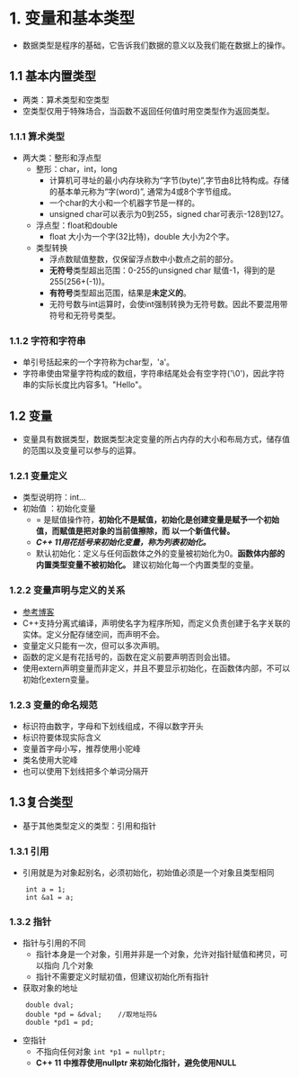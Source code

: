 # 1. 变量和基本类型
- 数据类型是程序的基础，它告诉我们数据的意义以及我们能在数据上的操作。

## 1.1 基本内置类型
- 两类：算术类型和空类型  
- 空类型仅用于特殊场合，当函数不返回任何值时用空类型作为返回类型。

### 1.1.1 算术类型
- 两大类：整形和浮点型
    - 整形：char，int，long
        - 计算机可寻址的最小内存块称为“字节(byte)”,字节由8比特构成。存储的基本单元称为“字(word)”,
        通常为4或8个字节组成。
        - 一个char的大小和一个机器字节是一样的。
        - unsigned char可以表示为0到255，signed char可表示-128到127。
    - 浮点型：float和double
        - float 大小为一个字(32比特)，double 大小为2个字。
    - 类型转换
        - 浮点数赋值整数，仅保留浮点数中小数点之前的部分。
        - **无符号**类型超出范围：0-255的unsigned char 赋值-1，得到的是255(256+(-1))。
        - **有符号**类型超出范围，结果是**未定义的**。
        - 无符号数与int运算时，会使int强制转换为无符号数。因此不要混用带符号和无符号类型。
        
### 1.1.2 字符和字符串
- 单引号括起来的一个字符称为char型，'a'。
- 字符串使由常量字符构成的数组，字符串结尾处会有空字符('\0')，因此字符串的实际长度比内容多1。"Hello"。

## 1.2 变量
- 变量具有数据类型，数据类型决定变量的所占内存的大小和布局方式，储存值的范围以及变量可以参与的运算。

### 1.2.1 变量定义
- 类型说明符：int...
- 初始值 ：初始化变量
    - = 是赋值操作符，**初始化不是赋值，初始化是创建变量是赋予一个初始值，而赋值是把对象的当前值擦除，而
    以一个新值代替。**
    - **_C++ 11用花括号来初始化变量，称为列表初始化。_**
    - 默认初始化：定义与任何函数体之外的变量被初始化为0。**函数体内部的内置类型变量不被初始化。**
    建议初始化每一个内置类型的变量。
    
### 1.2.2 变量声明与定义的关系
- [参考博客](https://blog.csdn.net/gatieme/article/details/50640424)
- C++支持分离式编译，声明使名字为程序所知，而定义负责创建于名字关联的实体。定义分配存储空间，而声明不会。
- 变量定义只能有一次，但可以多次声明。
- 函数的定义是有花括号的，函数在定义前要声明否则会出错。
- 使用extern声明变量而非定义，并且不要显示初始化，在函数体内部，不可以初始化extern变量。

### 1.2.3 变量的命名规范
- 标识符由数字，字母和下划线组成，不得以数字开头
- 标识符要体现实际含义
- 变量首字母小写，推荐使用小驼峰
- 类名使用大驼峰
- 也可以使用下划线把多个单词分隔开

## 1.3复合类型
- 基于其他类型定义的类型：引用和指针

### 1.3.1 引用    
- 引用就是为对象起别名，必须初始化，初始值必须是一个对象且类型相同
```
    int a = 1;
    int &a1 = a;
```

### 1.3.2 指针   
- 指针与引用的不同
    - 指针本身是一个对象，引用并非是一个对象，允许对指针赋值和拷贝，可以指向
    几个对象
    - 指针不需要定义时赋初值，但建议初始化所有指针
- 获取对象的地址
```
    double dval;
    double *pd = &dval;    //取地址符&
    double *pd1 = pd;
```
- 空指针
    - 不指向任何对象
    `int *p1 = nullptr;`
    - **C++ 11 中推荐使用nullptr 来初始化指针，避免使用NULL**
    
